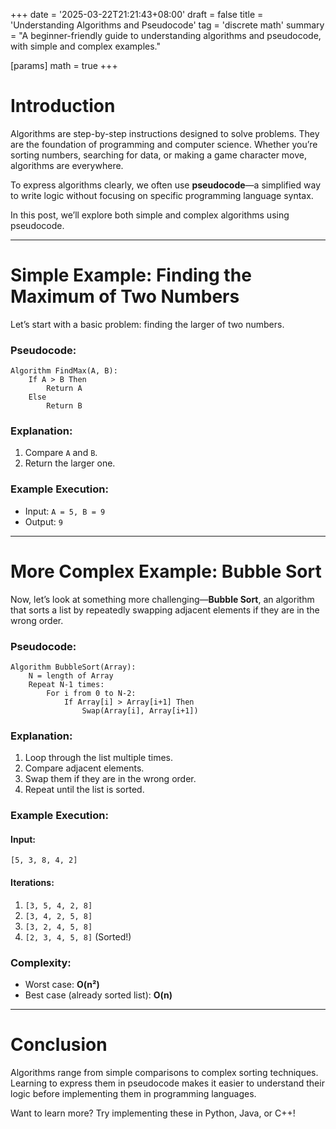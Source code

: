+++
date = '2025-03-22T21:21:43+08:00'
draft = false
title = 'Understanding Algorithms and Pseudocode'
tag = 'discrete math'
summary = "A beginner-friendly guide to understanding algorithms and pseudocode, with simple and complex examples."

[params]
math = true
+++

# Introduction

Algorithms are step-by-step instructions designed to solve problems. They are the foundation of programming and computer science. Whether you’re sorting numbers, searching for data, or making a game character move, algorithms are everywhere.

To express algorithms clearly, we often use **pseudocode**—a simplified way to write logic without focusing on specific programming language syntax.

In this post, we’ll explore both simple and complex algorithms using pseudocode.

---

# Simple Example: Finding the Maximum of Two Numbers

Let’s start with a basic problem: finding the larger of two numbers.

### **Pseudocode**:

```plaintext
Algorithm FindMax(A, B):
    If A > B Then
        Return A
    Else
        Return B
```

### **Explanation**:

1. Compare `A` and `B`.
2. Return the larger one.

### **Example Execution**:

- Input: `A = 5, B = 9`
- Output: `9`

---

# More Complex Example: Bubble Sort

Now, let’s look at something more challenging—**Bubble Sort**, an algorithm that sorts a list by repeatedly swapping adjacent elements if they are in the wrong order.

### **Pseudocode**:

```plaintext
Algorithm BubbleSort(Array):
    N = length of Array
    Repeat N-1 times:
        For i from 0 to N-2:
            If Array[i] > Array[i+1] Then
                Swap(Array[i], Array[i+1])
```

### **Explanation**:

1. Loop through the list multiple times.
2. Compare adjacent elements.
3. Swap them if they are in the wrong order.
4. Repeat until the list is sorted.

### **Example Execution**:

#### Input:

`[5, 3, 8, 4, 2]`

#### Iterations:

1. `[3, 5, 4, 2, 8]`
2. `[3, 4, 2, 5, 8]`
3. `[3, 2, 4, 5, 8]`
4. `[2, 3, 4, 5, 8]` (Sorted!)

### **Complexity**:

- Worst case: **O(n²)**
- Best case (already sorted list): **O(n)**

---

# Conclusion

Algorithms range from simple comparisons to complex sorting techniques. Learning to express them in pseudocode makes it easier to understand their logic before implementing them in programming languages.

Want to learn more? Try implementing these in Python, Java, or C++!

